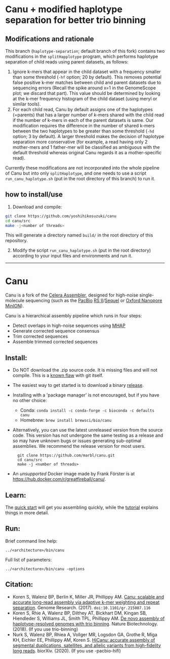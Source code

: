 # Canu + modified haplotype separation for better trio binning

## Modifications and rationale

This branch (`haplotype-separation`; default branch of this fork) contains two modifications in the `splitHapplotype` program, which performs haplotype separation of child reads using parent datasets, as follows:

1. Ignore k-mers that appear in the child dataset with a frequency smaller than some threshold (`-hf` option; 20 by default). This removes potential false positive k-mer matches between child and parent datasets due to sequencing errors (Recall the spike around x=1 in the GenomeScope plot; we discard that part). This value should be determined by looking at the k-mer frequency histogram of the child dataset (using meryl or similar tools).
2. For each child read, Canu by default assigns one of the haplotypes (=parents) that has a larger number of k-mers shared with the child read if the number of k-mers in each of the parent datasets is same. Our modification requires the difference in the number of shared k-mers between the two haplotypes to be greater than some threshold (`-hd` option; 3 by default). A larger threshold makes the decision of haplotype separation more conservative (for example, a read having only 2 mother-mers and 1 father-mer will be classified as ambiguous with the default threshold whereas original Canu regards it as a mother-specific read).

Currently these modifications are not incorporated into the whole pipeline of Canu but into only `splitHaplotype`, and one needs to use a script `run_canu_haplotype.sh` (put in the root directory of this branch) to run it.

## how to install/use

1. Download and compile:

```bash
git clone https://github.com/yoshihikosuzuki/canu
cd canu/src
make -j<number of threads>
```

This will generate a directory named `build/` in the root directory of this repository.

2. Modify the script `run_canu_haplotype.sh` (put in the root directory) according to your input files and environments and run it.


---

# Canu 

Canu is a fork of the [Celera Assembler](http://wgs-assembler.sourceforge.net/wiki/index.php?title=Main_Page), designed for high-noise single-molecule sequencing (such as the [PacBio](http://www.pacb.com) [RS II](http://www.pacb.com/products-and-services/pacbio-systems/rsii/)/[Sequel](http://www.pacb.com/products-and-services/pacbio-systems/sequel/) or [Oxford Nanopore](https://www.nanoporetech.com/) [MinION](https://nanoporetech.com/products)).

Canu is a hierarchical assembly pipeline which runs in four steps:

* Detect overlaps in high-noise sequences using [MHAP](https://github.com/marbl/MHAP)
* Generate corrected sequence consensus
* Trim corrected sequences
* Assemble trimmed corrected sequences

## Install:

* Do NOT download the .zip source code.  It is missing files and will not compile.  This is a [known flaw](https://github.com/dear-github/dear-github/issues/214) with git itself.

* The easiest way to get started is to download a binary [release](http://github.com/marbl/canu/releases).

* Installing with a 'package manager' is not encouraged, but if you have no other choice:
  * Conda: `conda install -c conda-forge -c bioconda -c defaults canu`
  * Homebrew: `brew install brewsci/bio/canu`

* Alternatively, you can use the latest unreleased version from the source code.  This version has not undergone the same testing as a release and so may have unknown bugs or issues generating sub-optimal assemblies. We recommend the release version for most users.

        git clone https://github.com/marbl/canu.git
        cd canu/src
        make -j <number of threads>

 * An *unsupported* Docker image made by Frank Förster is at https://hub.docker.com/r/greatfireball/canu/.

## Learn:

The [quick start](http://canu.readthedocs.io/en/latest/quick-start.html) will get you assembling quickly, while the [tutorial](http://canu.readthedocs.io/en/latest/tutorial.html) explains things in more detail.

## Run:

Brief command line help:

    ../<architecture>/bin/canu

Full list of parameters:

    ../<architecture>/bin/canu -options

## Citation:
 - Koren S, Walenz BP, Berlin K, Miller JR, Phillippy AM. [Canu: scalable and accurate long-read assembly via adaptive k-mer weighting and repeat separation](https://doi.org/10.1101/gr.215087.116). Genome Research. (2017). `doi:10.1101/gr.215087.116`
 - Koren S, Rhie A, Walenz BP, Dilthey AT, Bickhart DM, Kingan SB, Hiendleder S, Williams JL, Smith TPL, Phillippy AM. [De novo assembly of haplotype-resolved genomes with trio binning](http://doi.org/10.1038/nbt.4277).  Nature Biotechnology.  (2018). (If you use trio-binning)
 - Nurk S, Walenz BP, Rhiea A, Vollger MR, Logsdon GA, Grothe R, Miga KH, Eichler EE, Phillippy AM, Koren S. [HiCanu: accurate assembly of segmental duplications, satellites, and allelic variants from high-fidelity long reads](https://doi.org/10.1101/2020.03.14.992248).  biorXiv.  (2020). (If you use -pacbio-hifi)
 

